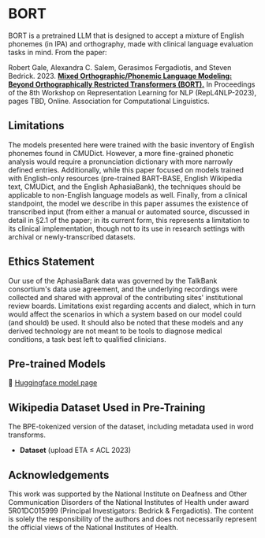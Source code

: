 # BORT

BORT is a pretrained LLM that is designed to accept a mixture of English phonemes (in IPA) and orthography, made with clinical language evaluation tasks in mind. From the paper:

Robert Gale, Alexandra C. Salem, Gerasimos Fergadiotis, and Steven Bedrick. 2023. [**Mixed Orthographic/Phonemic Language Modeling: Beyond Orthographically Restricted Transformers (BORT).**](./2023-acl-bort.pdf) In Proceedings of the 8th Workshop on Representation Learning for NLP (RepL4NLP-2023), pages TBD, Online. Association for Computational Linguistics.

## Limitations

The models presented here were trained with the basic inventory of English phonemes found in CMUDict. However, a more fine-grained phonetic analysis would require a pronunciation dictionary with more narrowly defined entries. Additionally, while this paper focused on models trained with English-only resources (pre-trained BART-BASE, English Wikipedia text, CMUDict, and the English AphasiaBank), the techniques should be applicable to non-English language models as well. Finally, from a clinical standpoint, the model we describe in this paper assumes the existence of transcribed input (from either a manual or automated source, discussed in detail in §2.1 of the paper; in its current form, this represents a limitation to its clinical implementation, though not to its use in research settings with archival or newly-transcribed datasets.

## Ethics Statement

Our use of the AphasiaBank data was governed by the TalkBank consortium's data use agreement, and the underlying recordings were collected and shared with approval of the contributing sites' institutional review boards.
Limitations exist regarding accents and dialect, which in turn would affect the scenarios in which a system based on our model could (and should) be used.
It should also be noted that these models and any derived technology are not meant to be tools to diagnose medical conditions, a task best left to qualified clinicians.

## Pre-trained Models

🤗&nbsp;[Huggingface model page](https://huggingface.co/palat/bort)

## Wikipedia Dataset Used in Pre-Training

The BPE-tokenized version of the dataset, including metadata used in word transforms.

- **Dataset** (upload ETA ≤ ACL 2023)

## Acknowledgements

This work was supported by the National Institute on Deafness and Other Communication Disorders of the National Institutes of Health under award 5R01DC015999 (Principal Investigators: Bedrick \& Fergadiotis). The content is solely the responsibility of the authors and does not necessarily represent the official views of the National Institutes of Health. 
